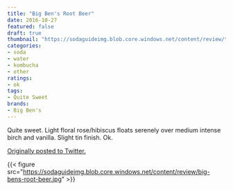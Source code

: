 ```yaml
---
title: "Big Ben's Root Beer"
date: 2016-10-27
featured: false
draft: true
thumbnail: "https://sodaguideimg.blob.core.windows.net/content/review/thumbs/big-bens-root-beer.jpg"
categories:
- soda
- water
- kombucha
- other
ratings:
- ok
tags:
- Quite Sweet
brands:
- Big Ben's
---
```


Quite sweet. Light floral rose/hibiscus floats serenely over medium intense birch and vanilla. Slight tin finish. Ok.

[Originally posted to Twitter.](https://twitter.com/Cavorter/status/791708390758060033)

{{< figure src="https://sodaguideimg.blob.core.windows.net/content/review/big-bens-root-beer.jpg" >}}

